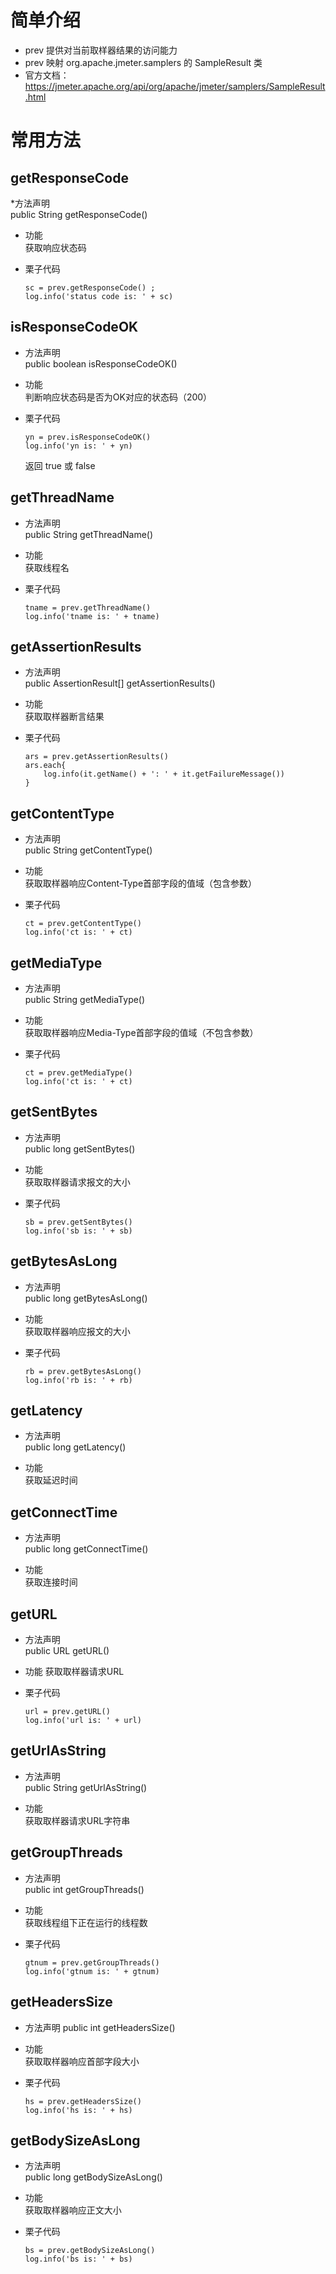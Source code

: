 # 简单介绍
* prev 提供对当前取样器结果的访问能力
* prev 映射 org.apache.jmeter.samplers 的 SampleResult 类
* 官方文档： https://jmeter.apache.org/api/org/apache/jmeter/samplers/SampleResult.html
 

# 常用方法
## getResponseCode
*方法声明  
public String getResponseCode()

* 功能  
获取响应状态码

* 栗子代码

      sc = prev.getResponseCode() ;
      log.info('status code is: ' + sc)
 

## isResponseCodeOK
* 方法声明  
public boolean isResponseCodeOK()

* 功能  
判断响应状态码是否为OK对应的状态码（200）

* 栗子代码

      yn = prev.isResponseCodeOK()
      log.info('yn is: ' + yn)
  返回 true 或 false

 

## getThreadName
* 方法声明  
public String getThreadName()

* 功能  
获取线程名

* 栗子代码

      tname = prev.getThreadName()
      log.info('tname is: ' + tname)
 

## getAssertionResults
* 方法声明  
public AssertionResult[] getAssertionResults()

* 功能  
获取取样器断言结果

* 栗子代码

      ars = prev.getAssertionResults()
      ars.each{
          log.info(it.getName() + ': ' + it.getFailureMessage())
      }
 

## getContentType
* 方法声明  
public String getContentType()

* 功能  
获取取样器响应Content-Type首部字段的值域（包含参数）

* 栗子代码

      ct = prev.getContentType()
      log.info('ct is: ' + ct)
 
## getMediaType
* 方法声明  
public String getMediaType()

* 功能  
获取取样器响应Media-Type首部字段的值域（不包含参数）

* 栗子代码

      ct = prev.getMediaType()
      log.info('ct is: ' + ct)
 

## getSentBytes
* 方法声明  
public long getSentBytes()

* 功能  
获取取样器请求报文的大小

* 栗子代码
  
      sb = prev.getSentBytes()
      log.info('sb is: ' + sb)
 

## getBytesAsLong
* 方法声明  
public long getBytesAsLong()

* 功能  
获取取样器响应报文的大小

* 栗子代码
       
      rb = prev.getBytesAsLong()
      log.info('rb is: ' + rb)
 

## getLatency
* 方法声明  
public long getLatency()

* 功能  
获取延迟时间

## getConnectTime
* 方法声明  
public long getConnectTime()

* 功能  
获取连接时间

## getURL
* 方法声明  
public URL getURL()

* 功能
获取取样器请求URL

* 栗子代码
    
      url = prev.getURL()
      log.info('url is: ' + url)
 
## getUrlAsString
* 方法声明  
public String getUrlAsString()

* 功能  
获取取样器请求URL字符串

## getGroupThreads
* 方法声明  
public int getGroupThreads()

* 功能  
获取线程组下正在运行的线程数

* 栗子代码

      gtnum = prev.getGroupThreads()
      log.info('gtnum is: ' + gtnum)
 

## getHeadersSize
* 方法声明
public int getHeadersSize()

* 功能  
获取取样器响应首部字段大小

* 栗子代码

      hs = prev.getHeadersSize()
      log.info('hs is: ' + hs)
 

## getBodySizeAsLong
* 方法声明  
public long getBodySizeAsLong()

* 功能  
获取取样器响应正文大小

* 栗子代码

      bs = prev.getBodySizeAsLong()
      log.info('bs is: ' + bs)